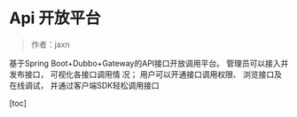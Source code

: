 # Api 开放平台

> 作者：jaxn

基于Spring Boot+Dubbo+Gateway的API接口开放调用平台。 管理员可以接入并发布接口， 可视化各接口调用情
况； 用户可以开通接口调用权限、 浏览接口及在线调试， 并通过客户端SDK轻松调用接口

[toc]
